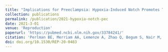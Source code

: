```yaml
---
title: "Implications for Preeclampsia: Hypoxia-Induced Notch Promotes Trophoblast Migration"
collection: publications
permalink: /publication/2021-hypoxia-notch-pec
date: 2021-3-01
venue: 'Reproduction'
paperurl: 'https://pubmed.ncbi.nlm.nih.gov/33784241/'
citation: 'Perlman BE, Merriam AA, Lemenze A, Zhao Q, Begum S, Nair M, Wu T, Wapner RJ, Kitajewski JK, Shawber CJ, Douglas NC. Implications for Preeclampsia: Hypoxia-Induced Notch Promotes Trophoblast Migration. Reproduction. 2021 Mar 1:REP-20-0483.R1. doi: 10.1530/REP-20-0483. Epub ahead of print. PMID: 33784241.'
doi: doi.org/10.1530/REP-20-0483
---
```

